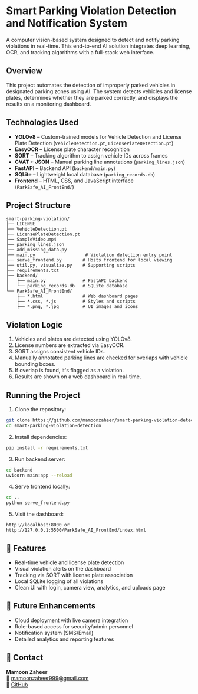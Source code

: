 # Smart Parking Violation Detection and Notification System

A computer vision-based system designed to detect and notify parking violations in real-time. This end-to-end AI solution integrates deep learning, OCR, and tracking algorithms with a full-stack web interface.

## Overview

This project automates the detection of improperly parked vehicles in designated parking zones using AI. The system detects vehicles and license plates, determines whether they are parked correctly, and displays the results on a monitoring dashboard.

## Technologies Used

- **YOLOv8** – Custom-trained models for Vehicle Detection and License Plate Detection (`VehicleDetection.pt`, `LicensePlateDetection.pt`)
- **EasyOCR** – License plate character recognition
- **SORT** – Tracking algorithm to assign vehicle IDs across frames
- **CVAT + JSON** – Manual parking line annotations (`parking_lines.json`)
- **FastAPI** – Backend API (`backend/main.py`)
- **SQLite** – Lightweight local database (`parking_records.db`)
- **Frontend** – HTML, CSS, and JavaScript interface (`ParkSafe_AI_FrontEnd/`)

## Project Structure

```
smart-parking-violation/
├── LICENSE
├── VehicleDetection.pt
├── LicensePlateDetection.pt
├── SampleVideo.mp4
├── parking_lines.json
├── add_missing_data.py
├── main.py                   # Violation detection entry point
├── serve_frontend.py        # Hosts frontend for local viewing
├── util.py, visualize.py    # Supporting scripts
├── requirements.txt
├── backend/
│   ├── main.py              # FastAPI backend
│   └── parking_records.db   # SQLite database
└── ParkSafe_AI_FrontEnd/
    ├── *.html               # Web dashboard pages
    ├── *.css, *.js          # Styles and scripts
    ├── *.png, *.jpg         # UI images and icons
```

## Violation Logic

1. Vehicles and plates are detected using YOLOv8.
2. License numbers are extracted via EasyOCR.
3. SORT assigns consistent vehicle IDs.
4. Manually annotated parking lines are checked for overlaps with vehicle bounding boxes.
5. If overlap is found, it's flagged as a violation.
6. Results are shown on a web dashboard in real-time.

## Running the Project

1. Clone the repository:
```bash
git clone https://github.com/mamoonzaheer/smart-parking-violation-detection.git
cd smart-parking-violation-detection
```

2. Install dependencies:
```bash
pip install -r requirements.txt
```

3. Run backend server:
```bash
cd backend
uvicorn main:app --reload
```

4. Serve frontend locally:
```bash
cd ..
python serve_frontend.py
```

5. Visit the dashboard:
```
http://localhost:8000 or http://127.0.0.1:5500/ParkSafe_AI_FrontEnd/index.html
```

## 🧠 Features

- Real-time vehicle and license plate detection
- Visual violation alerts on the dashboard
- Tracking via SORT with license plate association
- Local SQLite logging of all violations
- Clean UI with login, camera view, analytics, and uploads page

## 📌 Future Enhancements

- Cloud deployment with live camera integration
- Role-based access for security/admin personnel
- Notification system (SMS/Email)
- Detailed analytics and reporting features

## 📧 Contact

**Mamoon Zaheer**  
📧 mamoonzaheer999@gmail.com  
🔗 [GitHub](https://github.com/mamoonzaheer)